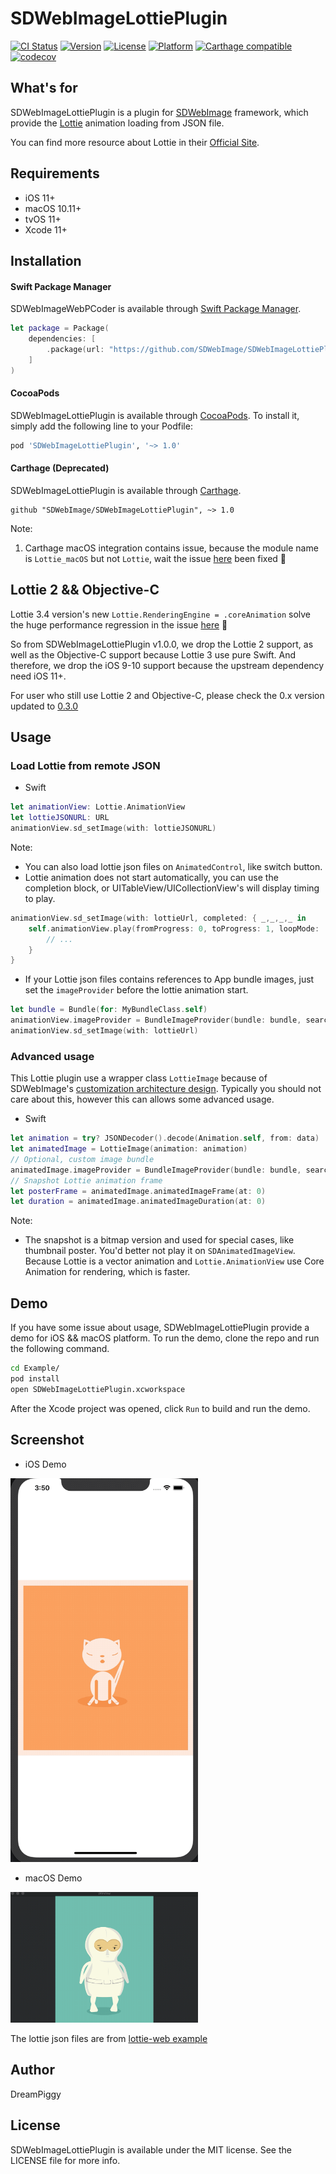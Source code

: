 # SDWebImageLottiePlugin

[![CI Status](https://img.shields.io/travis/SDWebImage/SDWebImageLottiePlugin.svg?style=flat)](https://travis-ci.org/SDWebImage/SDWebImageLottiePlugin)
[![Version](https://img.shields.io/cocoapods/v/SDWebImageLottiePlugin.svg?style=flat)](https://cocoapods.org/pods/SDWebImageLottiePlugin)
[![License](https://img.shields.io/cocoapods/l/SDWebImageLottiePlugin.svg?style=flat)](https://cocoapods.org/pods/SDWebImageLottiePlugin)
[![Platform](https://img.shields.io/cocoapods/p/SDWebImageLottiePlugin.svg?style=flat)](https://cocoapods.org/pods/SDWebImageLottiePlugin)
[![Carthage compatible](https://img.shields.io/badge/Carthage-compatible-brightgreen.svg?style=flat)](https://github.com/SDWebImage/SDWebImageLottiePlugin)
[![codecov](https://codecov.io/gh/SDWebImage/SDWebImageLottiePlugin/branch/master/graph/badge.svg)](https://codecov.io/gh/SDWebImage/SDWebImageLottiePlugin)

## What's for
SDWebImageLottiePlugin is a plugin for [SDWebImage](https://github.com/rs/SDWebImage/) framework, which provide the [Lottie](https://github.com/airbnb/lottie-ios) animation loading from JSON file.

You can find more resource about Lottie in their [Official Site](https://airbnb.design/lottie/).

## Requirements

+ iOS 11+
+ macOS 10.11+
+ tvOS 11+
+ Xcode 11+

## Installation

#### Swift Package Manager

SDWebImageWebPCoder is available through [Swift Package Manager](https://swift.org/package-manager).

```swift
let package = Package(
    dependencies: [
        .package(url: "https://github.com/SDWebImage/SDWebImageLottiePlugin.git", from: "1.0.0")
    ]
)
```

#### CocoaPods

SDWebImageLottiePlugin is available through [CocoaPods](https://cocoapods.org). To install
it, simply add the following line to your Podfile:

```ruby
pod 'SDWebImageLottiePlugin', '~> 1.0'
```

#### Carthage (Deprecated)

SDWebImageLottiePlugin is available through [Carthage](https://github.com/Carthage/Carthage).

```
github "SDWebImage/SDWebImageLottiePlugin", ~> 1.0
```

Note:
1. Carthage macOS integration contains issue, because the module name is `Lottie_macOS` but not `Lottie`, wait the issue [here](https://github.com/airbnb/lottie-ios/issues/1638) been fixed 👀

## Lottie 2 && Objective-C

Lottie 3.4 version's new `Lottie.RenderingEngine = .coreAnimation` solve the huge performance regression in the issue [here](https://github.com/airbnb/lottie-ios/issues/895) 🚀

So from SDWebImageLottiePlugin v1.0.0, we drop the Lottie 2 support, as well as the Objective-C support because Lottie 3 use pure Swift. And therefore, we drop the iOS 9-10 support because the upstream dependency need iOS 11+.

For user who still use Lottie 2 and Objective-C, please check the 0.x version updated to [0.3.0](https://github.com/SDWebImage/SDWebImageLottiePlugin/releases/tag/0.3.0)

## Usage

### Load Lottie from remote JSON

+ Swift

```swift
let animationView: Lottie.AnimationView
let lottieJSONURL: URL
animationView.sd_setImage(with: lottieJSONURL)
```

Note:
+ You can also load lottie json files on `AnimatedControl`, like switch button.
+ Lottie animation does not start automatically, you can use the completion block, or UITableView/UICollectionView's will display timing to play.

```swift
animationView.sd_setImage(with: lottieUrl, completed: { _,_,_,_ in
    self.animationView.play(fromProgress: 0, toProgress: 1, loopMode: .repeat(5)) { finished in
        // ...
    }
}
```


+ If your Lottie json files contains references to App bundle images, just set the `imageProvider` before the lottie animation start.

```swift
let bundle = Bundle(for: MyBundleClass.self)
animationView.imageProvider = BundleImageProvider(bundle: bundle, searchPath: nil)
animationView.sd_setImage(with: lottieUrl)
```

### Advanced usage

This Lottie plugin use a wrapper class `LottieImage` because of SDWebImage's [customization architecture design](https://github.com/SDWebImage/SDWebImage/wiki/Advanced-Usage#customization). Typically you should not care about this, however this can allows some advanced usage.

+ Swift

```swift
let animation = try? JSONDecoder().decode(Animation.self, from: data)
let animatedImage = LottieImage(animation: animation)
// Optional, custom image bundle
animatedImage.imageProvider = BundleImageProvider(bundle: bundle, searchPath: nil)
// Snapshot Lottie animation frame
let posterFrame = animatedImage.animatedImageFrame(at: 0)
let duration = animatedImage.animatedImageDuration(at: 0)
```

Note:
+ The snapshot is a bitmap version and used for special cases, like thumbnail poster. You'd better not play it on `SDAnimatedImageView`. Because Lottie is a vector animation and `Lottie.AnimationView` use Core Animation for rendering, which is faster.

## Demo

If you have some issue about usage, SDWebImageLottiePlugin provide a demo for iOS && macOS platform. To run the demo, clone the repo and run the following command.

```bash
cd Example/
pod install
open SDWebImageLottiePlugin.xcworkspace
```

After the Xcode project was opened, click `Run` to build and run the demo.

## Screenshot

+ iOS Demo

<img src="https://raw.githubusercontent.com/SDWebImage/SDWebImageLottiePlugin/master/Example/Screenshot/LottieDemo.gif" width="300" />

+ macOS Demo

<img src="https://raw.githubusercontent.com/SDWebImage/SDWebImageLottiePlugin/master/Example/Screenshot/LottieDemo-macOS.gif" width="300" />

The lottie json files are from [lottie-web example](https://github.com/airbnb/lottie-web)

## Author

DreamPiggy

## License

SDWebImageLottiePlugin is available under the MIT license. See the LICENSE file for more info.

